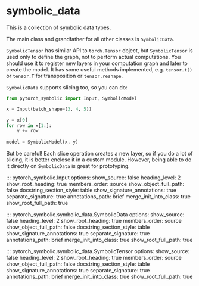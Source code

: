 # symbolic_data

This is a collection of symbolic data types. 

The main class and grandfather for all other classes is `SymbolicData`. 

``SymbolicTensor`` has similar API to ``torch.Tensor`` object,
but ``SymbolicTensor`` is used only to define the graph, not to perform actual computations. 
You should use it to register new layers in your computation graph and later to create the model.
It has some useful methods implemented, e.g. `tensor.t()` or `tensor.T` for transposition 
or `tensor.reshape`.

``SymbolicData`` supports slicing too, so you can do:
```python
from pytorch_symbolic import Input, SymbolicModel

x = Input(batch_shape=(3, 4, 5))

y = x[0]
for row in x[1:]:
	y += row
	
model = SymbolicModel(x, y)
```

But be careful! Each slice operation creates a new layer,
so if you do a lot of slicing, 
it is better enclose it in a custom module.
However, being able to do it directly on ``SymbolicData`` is great for prototyping.


::: pytorch_symbolic.Input
    options:
        show_source: false
        heading_level: 2
        show_root_heading: true
        members_order: source
        show_object_full_path: false
        docstring_section_style: table
        show_signature_annotations: true
        separate_signature: true
        annotations_path: brief
        merge_init_into_class: true
        show_root_full_path: true

::: pytorch_symbolic.symbolic_data.SymbolicData
    options:
        show_source: false
        heading_level: 2
        show_root_heading: true
        members_order: source
        show_object_full_path: false
        docstring_section_style: table
        show_signature_annotations: true
        separate_signature: true
        annotations_path: brief
        merge_init_into_class: true
        show_root_full_path: true

::: pytorch_symbolic.symbolic_data.SymbolicTensor
    options:
        show_source: false
        heading_level: 2
        show_root_heading: true
        members_order: source
        show_object_full_path: false
        docstring_section_style: table
        show_signature_annotations: true
        separate_signature: true
        annotations_path: brief
        merge_init_into_class: true
        show_root_full_path: true

